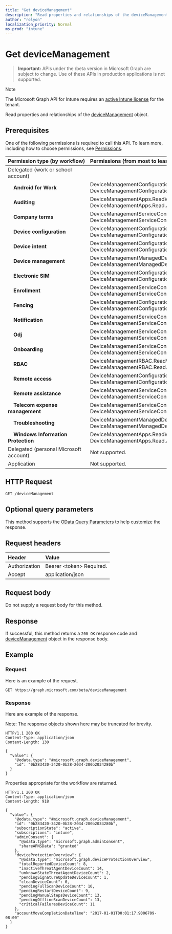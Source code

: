 ```yaml
---
title: "Get deviceManagement"
description: "Read properties and relationships of the deviceManagement object."
author: "rolyon"
localization_priority: Normal
ms.prod: "intune"
---
```


# Get deviceManagement

> **Important:** APIs under the /beta version in Microsoft Graph are subject to change. Use of these APIs in production applications is not supported.

> [!NOTE]
> The Microsoft Graph API for Intune requires an [active Intune license](https://go.microsoft.com/fwlink/?linkid=839381) for the tenant.

Read properties and relationships of the [deviceManagement](../resources/intune-shared-devicemanagement.md) object.

## Prerequisites

One of the following permissions is required to call this API. To learn more, including how to choose permissions, see [Permissions](/graph/permissions-reference).

| Permission&nbsp;type&nbsp;(by&nbsp;workflow) | Permissions (from most to least privileged) |
|:---|:---|
| Delegated (work or school account) | |
| &nbsp; &nbsp; **Android for Work** | DeviceManagementConfiguration.ReadWrite.All, DeviceManagementConfiguration.Read.All |
| &nbsp; &nbsp; **Auditing** | DeviceManagementApps.ReadWrite.All, DeviceManagementApps.Read.All |
| &nbsp; &nbsp; **Company terms** | DeviceManagementServiceConfig.ReadWrite.All, DeviceManagementServiceConfig.Read.All |
| &nbsp; &nbsp; **Device configuration** | DeviceManagementConfiguration.ReadWrite.All, DeviceManagementConfiguration.Read.All |
| &nbsp; &nbsp; **Device intent** | DeviceManagementConfiguration.ReadWrite.All, DeviceManagementConfiguration.Read.All|
| &nbsp; &nbsp; **Device management** | DeviceManagementManagedDevices.ReadWrite.All, DeviceManagementManagedDevices.Read.All |
| &nbsp; &nbsp; **Electronic SIM** | DeviceManagementConfiguration.ReadWrite.All, DeviceManagementConfiguration.Read.All |
| &nbsp; &nbsp; **Enrollment** | DeviceManagementServiceConfig.ReadWrite.All, DeviceManagementServiceConfig.Read.All |
| &nbsp; &nbsp; **Fencing** | DeviceManagementConfiguration.ReadWrite.All, DeviceManagementConfiguration.Read.All |
| &nbsp; &nbsp; **Notification** | DeviceManagementServiceConfig.ReadWrite.All, DeviceManagementServiceConfig.Read.All |
| &nbsp; &nbsp; **Odj** | DeviceManagementServiceConfig.ReadWrite.All, DeviceManagementServiceConfig.Read.All |
| &nbsp; &nbsp; **Onboarding** | DeviceManagementServiceConfig.ReadWrite.All, DeviceManagementServiceConfig.Read.All |
| &nbsp; &nbsp; **RBAC** | DeviceManagementRBAC.ReadWrite.All, DeviceManagementRBAC.Read.All |
| &nbsp; &nbsp; **Remote access** | DeviceManagementConfiguration.ReadWrite.All, DeviceManagementConfiguration.Read.All |
| &nbsp; &nbsp; **Remote assistance** | DeviceManagementServiceConfig.ReadWrite.All, DeviceManagementServiceConfig.Read.All |
| &nbsp; &nbsp; **Telecom expense management** | DeviceManagementServiceConfig.ReadWrite.All, DeviceManagementServiceConfig.Read.All |
| &nbsp; &nbsp; **Troubleshooting** | DeviceManagementManagedDevices.ReadWrite.All, DeviceManagementManagedDevices.Read.All |
| &nbsp; &nbsp; **Windows Information Protection** | DeviceManagementApps.ReadWrite.All, DeviceManagementApps.Read.All |
| Delegated (personal Microsoft account) | Not supported.|
| Application | Not supported. |



## HTTP Request
<!-- {
  "blockType": "ignored"
}
-->
``` http
GET /deviceManagement
```

## Optional query parameters

This method supports the [OData Query Parameters](https://developer.microsoft.com/graph/docs/concepts/query_parameters) to help customize the response.

## Request headers
|Header|Value|
|:---|:---|
|Authorization|Bearer &lt;token&gt; Required.|
|Accept|application/json|

## Request body

Do not supply a request body for this method.

## Response

If successful, this method returns a `200 OK` response code and [deviceManagement](../resources/intune-shared-devicemanagement.md) object in the response body.

## Example

### Request

Here is an example of the request.
``` http
GET https://graph.microsoft.com/beta/deviceManagement
```

### Response

Here are example of the response. 

Note: The response objects shown here may be truncated for brevity.

``` http
HTTP/1.1 200 OK
Content-Type: application/json
Content-Length: 130

{
  "value": {
    "@odata.type": "#microsoft.graph.deviceManagement",
    "id": "0b283420-3420-0b28-2034-280b2034280b"
  }
}
```

Properties appropriate for the workflow are returned.

``` http
HTTP/1.1 200 OK
Content-Type: application/json
Content-Length: 918

{
  "value": {
    "@odata.type": "#microsoft.graph.deviceManagement",
    "id": "0b283420-3420-0b28-2034-280b2034280b",
    "subscriptionState": "active",
    "subscriptions": "intune",
    "adminConsent": {
      "@odata.type": "microsoft.graph.adminConsent",
      "shareAPNSData": "granted"
    },
    "deviceProtectionOverview": {
      "@odata.type": "microsoft.graph.deviceProtectionOverview",
      "totalReportedDeviceCount": 8,
      "inactiveThreatAgentDeviceCount": 14,
      "unknownStateThreatAgentDeviceCount": 2,
      "pendingSignatureUpdateDeviceCount": 1,
      "cleanDeviceCount": 0,
      "pendingFullScanDeviceCount": 10,
      "pendingRestartDeviceCount": 9,
      "pendingManualStepsDeviceCount": 13,
      "pendingOfflineScanDeviceCount": 13,
      "criticalFailuresDeviceCount": 11
    },
    "accountMoveCompletionDateTime": "2017-01-01T00:01:17.9006709-08:00"
  }
}
```




